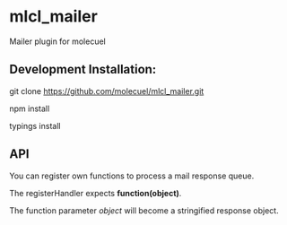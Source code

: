 # mlcl_mailer
Mailer plugin for molecuel

## Development Installation:
git clone https://github.com/molecuel/mlcl_mailer.git

npm install

typings install

## API
You can register own functions to process a mail response queue.

The registerHandler expects **function(object)**.

The function parameter
*object* will become a stringified response object.
